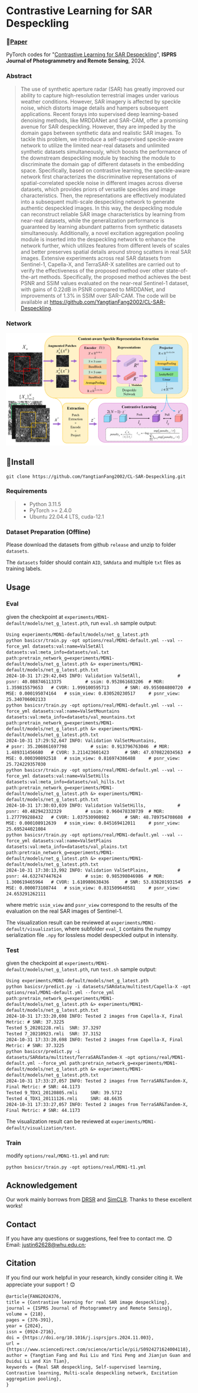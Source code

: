 # Contrastive Learning for SAR Despeckling
### 📖[**Paper**](https://www.sciencedirect.com/science/article/pii/S0924271624004118)

PyTorch codes for "[Contrastive Learning for SAR Despeckling](https://www.sciencedirect.com/science/article/pii/S0924271624004118)", **ISPRS Journal of Photogrammetry and Remote Sensing**, 2024.

### Abstract
>The use of synthetic aperture radar (SAR) has greatly improved our ability to capture high-resolution terrestrial images under various weather conditions. However, SAR imagery is affected by speckle noise, which distorts image details and hampers subsequent applications. Recent forays into supervised deep learning-based denoising methods, like MRDDANet and SAR-CAM, offer a promising avenue for SAR despeckling. However, they are impeded by the domain gaps between synthetic data and realistic SAR images. 
To tackle this problem, we introduce a self-supervised speckle-aware network to utilize the limited near-real datasets and unlimited synthetic datasets simultaneously, which boosts the performance of the downstream despeckling module by teaching the module to discriminate the domain gap of different datasets in the embedding space. Specifically, based on contrastive learning, the speckle-aware network first characterizes the discriminative representations of spatial-correlated speckle noise in different images across diverse datasets, which provides priors of versatile speckles and image characteristics. Then, the representations are effectively modulated into a subsequent multi-scale despeckling network to generate authentic despeckled images. In this way, the despeckling module can reconstruct reliable SAR image characteristics by learning from near-real datasets, while the generalization performance is guaranteed by learning abundant patterns from synthetic datasets simultaneously. Additionally, a novel excitation aggregation pooling module is inserted into the despeckling network to enhance the network further, which utilizes features from different levels of scales and better preserves spatial details around strong scatters in real SAR images. Extensive experiments across real SAR datasets from Sentinel-1, Capella-X, and TerraSAR-X satellites are carried out to verify the effectiveness of the proposed method over other state-of-the-art methods. Specifically, the proposed method achieves the best PSNR and SSIM values evaluated on the near-real Sentinel-1 dataset, with gains of 0.22dB in PSNR compared to MRDDANet, and improvements of 1.3\% in SSIM over SAR-CAM. The code will be available at https://github.com/YangtianFang2002/CL-SAR-Despeckling.
>

### Network
 ![image](/img/structure.jpg)

## 🧩Install
```
git clone https://github.com/YangtianFang2002/CL-SAR-Despeckling.git
```
### Requirements
> - Python 3.11.5
> - PyTorch >= 2.4.0
> - Ubuntu 22.04.4 LTS, cuda-12.1

### Dataset Preparation (Offline)
Please download the datasets from github `release` and unzip to folder `datasets`.

The `datasets` folder should contain `AID`, `SARdata` and multiple `txt` files as training labels.

## Usage

### Eval
given the checkpoint at `experiments/MDN1-default/models/net_g_latest.pth`, run `eval.sh`
sample output:
```
Using experiments/MDN1-default/models/net_g_latest.pth
python basicsr/train.py -opt options/real/MDN1-default.yml --val --force_yml datasets:val:name=ValSetAll datasets:val:meta_info=datasets/val.txt path:pretrain_network_g=experiments/MDN1-default/models/net_g_latest.pth &> experiments/MDN1-default/models/net_g_latest.pth.txt
2024-10-31 17:29:42,045 INFO: Validation ValSetAll,              # psnr: 40.088746113375         # ssim: 0.952861683206  # MOR: 1.359815579653   # CVOR: 1.999100595713      # SNR: 49.955084800720  # MSE: 0.000195074164   # ssim_view: 0.830520230517     # psnr_view: 25.340706002133
python basicsr/train.py -opt options/real/MDN1-default.yml --val --force_yml datasets:val:name=ValSetMountains datasets:val:meta_info=datasets/val_mountains.txt path:pretrain_network_g=experiments/MDN1-default/models/net_g_latest.pth &> experiments/MDN1-default/models/net_g_latest.pth.txt
2024-10-31 17:29:52,647 INFO: Validation ValSetMountains,                # psnr: 35.206861697798         # ssim: 0.913796763046  # MOR: 1.489311456680   # CVOR: 3.211423601423      # SNR: 47.070822034563  # MSE: 0.000390892518   # ssim_view: 0.816974386488     # psnr_view: 25.724229357030
python basicsr/train.py -opt options/real/MDN1-default.yml --val --force_yml datasets:val:name=ValSetHills datasets:val:meta_info=datasets/val_hills.txt path:pretrain_network_g=experiments/MDN1-default/models/net_g_latest.pth &> experiments/MDN1-default/models/net_g_latest.pth.txt
2024-10-31 17:30:03,039 INFO: Validation ValSetHills,            # psnr: 40.482942332329         # ssim: 0.960478330739  # MOR: 1.277799288432   # CVOR: 1.037530908982      # SNR: 48.789754708608  # MSE: 0.000108912639   # ssim_view: 0.845169412011     # psnr_view: 25.695244021084
python basicsr/train.py -opt options/real/MDN1-default.yml --val --force_yml datasets:val:name=ValSetPlains datasets:val:meta_info=datasets/val_plains.txt path:pretrain_network_g=experiments/MDN1-default/models/net_g_latest.pth &> experiments/MDN1-default/models/net_g_latest.pth.txt
2024-10-31 17:30:13,992 INFO: Validation ValSetPlains,           # psnr: 44.632747447624         # ssim: 0.985398046986  # MOR: 1.300619465964   # CVOR: 1.610980638436      # SNR: 53.838201931545  # MSE: 0.000073108744   # ssim_view: 0.831509640581     # psnr_view: 24.653291262111
```
where metric `ssim_view` and `psnr_view` correspond to the results of the evaluation on the real SAR images of Sentinel-1.

The visualization result can be reviewed at `experiments/MDN1-default/visualization`, where subfolder `eval_I` contains the numpy serialization file `.npy` for lossless model despeckled output in intensity.

### Test
given the checkpoint at `experiments/MDN1-default/models/net_g_latest.pth`, run `test.sh`
sample output:
```
Using experiments/MDN1-default/models/net_g_latest.pth
python basicsr/predict.py -i datasets/SARdata/multitest/Capella-X -opt options/real/MDN1-default.yml --force_yml path:pretrain_network_g=experiments/MDN1-default/models/net_g_latest.pth &> experiments/MDN1-default/models/net_g_latest.pth.txt
2024-10-31 17:33:20,698 INFO: Tested 2 images from Capella-X, Final Metric: # SNR: 37.3225 
Tested 5_20201228.rmli  SNR: 37.3297
Tested 7_20210923.rmli  SNR: 37.3152
2024-10-31 17:33:20,698 INFO: Tested 2 images from Capella-X, Final Metric: # SNR: 37.3225 
python basicsr/predict.py -i datasets/SARdata/multitest/TerraSAR&Tandem-X -opt options/real/MDN1-default.yml --force_yml path:pretrain_network_g=experiments/MDN1-default/models/net_g_latest.pth &> experiments/MDN1-default/models/net_g_latest.pth.txt
2024-10-31 17:33:27,057 INFO: Tested 2 images from TerraSAR&Tandem-X, Final Metric: # SNR: 44.1173 
Tested 9_TDX1_20120805.rmli     SNR: 39.5712
Tested 4_TDX1_20111126.rmli     SNR: 48.6635
2024-10-31 17:33:27,057 INFO: Tested 2 images from TerraSAR&Tandem-X, Final Metric: # SNR: 44.1173 
```
The visualization result can be reviewed at `experiments/MDN1-default/visualization/test`.

### Train
modify `options/real/MDN1-t1.yml` and run:
```
python basicsr/train.py -opt options/real/MDN1-t1.yml
```

## Acknowledgement
Our work mainly borrows from [DRSR](https://github.com/XY-boy/DRSR) and [SimCLR](https://github.com/sthalles/SimCLR). Thanks to these excellent works!

## Contact
If you have any questions or suggestions, feel free to contact me. 😊  
Email: justin62628@whu.edu.cn;

## Citation
If you find our work helpful in your research, kindly consider citing it. We appreciate your support！😊

```
@article{FANG2024376,
title = {Contrastive learning for real SAR image despeckling},
journal = {ISPRS Journal of Photogrammetry and Remote Sensing},
volume = {218},
pages = {376-391},
year = {2024},
issn = {0924-2716},
doi = {https://doi.org/10.1016/j.isprsjprs.2024.11.003},
url = {https://www.sciencedirect.com/science/article/pii/S0924271624004118},
author = {Yangtian Fang and Rui Liu and Yini Peng and Jianjun Guan and Duidui Li and Xin Tian},
keywords = {Real SAR despeckling, Self-supervised learning, Contrastive learning, Multi-scale despeckling network, Excitation aggregation pooling},
}

```
